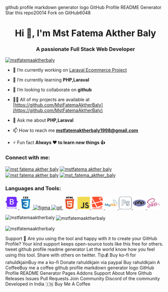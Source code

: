 github profile markdown generator logo
GitHub Profile README Generator
Star this repo20014
Fork on GitHub6048
<h1 align="center">Hi 👋, I'm Mst Fatema Akther Baly</h1>
<h3 align="center">A passionate Full Stack Web Developer</h3>

<p align="left"> <a href="https://github.com/ryo-ma/github-profile-trophy"><img src="https://github-profile-trophy.vercel.app/?username=mstfatemaaktherbaly" alt="mstfatemaaktherbaly" /></a> </p>

- 🔭 I’m currently working on [Laraval Ecommerce Project](https://github.com/MstFatemaAktherBaly/My-ecommerce.git)

- 🌱 I’m currently learning **PHP,Laraval**

- 👯 I’m looking to collaborate on **github**

- 👨‍💻 All of my projects are available at [https://github.com/MstFatemaAktherBaly](https://github.com/MstFatemaAktherBaly)

- 💬 Ask me about **PHP,Laraval**

- 📫 How to reach me **mstfatemaktherbaly1998@gmail.com**

- ⚡ Fun fact **Always ❤️ to learn new things 👍**

<h3 align="left">Connect with me:</h3>
<p align="left">
<a href="https://twitter.com/mst fatema akther baly" target="blank"><img align="center" src="https://raw.githubusercontent.com/rahuldkjain/github-profile-readme-generator/master/src/images/icons/Social/twitter.svg" alt="mst fatema akther baly" height="30" width="40" /></a>
<a href="https://linkedin.com/in/mstfatema akther baly" target="blank"><img align="center" src="https://raw.githubusercontent.com/rahuldkjain/github-profile-readme-generator/master/src/images/icons/Social/linked-in-alt.svg" alt="mstfatema akther baly" height="30" width="40" /></a>
<a href="https://fb.com/mst fatema akther baly" target="blank"><img align="center" src="https://raw.githubusercontent.com/rahuldkjain/github-profile-readme-generator/master/src/images/icons/Social/facebook.svg" alt="mst fatema akther baly" height="30" width="40" /></a>
<a href="https://instagram.com/mst_fatema_akther_baly" target="blank"><img align="center" src="https://raw.githubusercontent.com/rahuldkjain/github-profile-readme-generator/master/src/images/icons/Social/instagram.svg" alt="mst_fatema_akther_baly" height="30" width="40" /></a>
</p>

<h3 align="left">Languages and Tools:</h3>
<p align="left"> <a href="https://getbootstrap.com" target="_blank" rel="noreferrer"> <img src="https://raw.githubusercontent.com/devicons/devicon/master/icons/bootstrap/bootstrap-plain-wordmark.svg" alt="bootstrap" width="40" height="40"/> </a> <a href="https://www.w3schools.com/css/" target="_blank" rel="noreferrer"> <img src="https://raw.githubusercontent.com/devicons/devicon/master/icons/css3/css3-original-wordmark.svg" alt="css3" width="40" height="40"/> </a> <a href="https://www.figma.com/" target="_blank" rel="noreferrer"> <img src="https://www.vectorlogo.zone/logos/figma/figma-icon.svg" alt="figma" width="40" height="40"/> </a> <a href="https://git-scm.com/" target="_blank" rel="noreferrer"> <img src="https://www.vectorlogo.zone/logos/git-scm/git-scm-icon.svg" alt="git" width="40" height="40"/> </a> <a href="https://www.w3.org/html/" target="_blank" rel="noreferrer"> <img src="https://raw.githubusercontent.com/devicons/devicon/master/icons/html5/html5-original-wordmark.svg" alt="html5" width="40" height="40"/> </a> <a href="https://developer.mozilla.org/en-US/docs/Web/JavaScript" target="_blank" rel="noreferrer"> <img src="https://raw.githubusercontent.com/devicons/devicon/master/icons/javascript/javascript-original.svg" alt="javascript" width="40" height="40"/> </a> <a href="https://laravel.com/" target="_blank" rel="noreferrer"> <img src="https://raw.githubusercontent.com/devicons/devicon/master/icons/laravel/laravel-plain-wordmark.svg" alt="laravel" width="40" height="40"/> </a> <a href="https://www.mysql.com/" target="_blank" rel="noreferrer"> <img src="https://raw.githubusercontent.com/devicons/devicon/master/icons/mysql/mysql-original-wordmark.svg" alt="mysql" width="40" height="40"/> </a> <a href="https://www.photoshop.com/en" target="_blank" rel="noreferrer"> <img src="https://raw.githubusercontent.com/devicons/devicon/master/icons/photoshop/photoshop-line.svg" alt="photoshop" width="40" height="40"/> </a> <a href="https://www.php.net" target="_blank" rel="noreferrer"> <img src="https://raw.githubusercontent.com/devicons/devicon/master/icons/php/php-original.svg" alt="php" width="40" height="40"/> </a> <a href="https://sass-lang.com" target="_blank" rel="noreferrer"> <img src="https://raw.githubusercontent.com/devicons/devicon/master/icons/sass/sass-original.svg" alt="sass" width="40" height="40"/> </a> </p>

<p><img align="left" src="https://github-readme-stats.vercel.app/api/top-langs?username=mstfatemaaktherbaly&show_icons=true&locale=en&layout=compact" alt="mstfatemaaktherbaly" /></p>

<p>&nbsp;<img align="center" src="https://github-readme-stats.vercel.app/api?username=mstfatemaaktherbaly&show_icons=true&locale=en" alt="mstfatemaaktherbaly" /></p>

<p><img align="center" src="https://github-readme-streak-stats.herokuapp.com/?user=mstfatemaaktherbaly&" alt="mstfatemaaktherbaly" /></p>

Support 🙏
Are you using the tool and happy with it to create your GitHub Profile?
Your kind support keeps open-source tools like this free for others.
tweet github profile readme generator
Let the world know how you feel using this tool. Share with others on twitter.
Tip💰
Buy ko-fi for rahuldkjainBuy me a ko-fi
Donate rahuldkjain via paypal
Buy rahuldkjain A CoffeeBuy me a coffee
github profile markdown generator logo
GitHub Profile README Generator
Pages
Addons
Support
About
More
Github
Releases
Issues
Pull Requests
Join Community
Discord of the community
Developed in India 🇮🇳
Buy Me A Coffee
